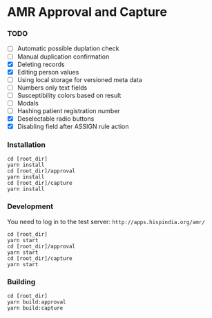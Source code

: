# AMR Approval and Capture

### TODO
- [ ] Automatic possible duplation check
- [ ] Manual duplication confirmation
- [x] Deleting records
- [x] Editing person values
- [ ] Using local storage for versioned meta data
- [ ] Numbers only text fields
- [ ] Susceptibility colors based on result
- [ ] Modals
- [ ] Hashing patient registration number
- [x] Deselectable radio buttons
- [x] Disabling field after ASSIGN rule action

### Installation

```
cd [root_dir]
yarn install
cd [root_dir]/approval
yarn install
cd [root_dir]/capture
yarn install
```

### Development

You need to log in to the test server:
`http://apps.hispindia.org/amr/`

```
cd [root_dir]
yarn start
cd [root_dir]/approval
yarn start
cd [root_dir]/capture
yarn start
```

### Building

```
cd [root_dir]
yarn build:approval
yarn build:capture
```
